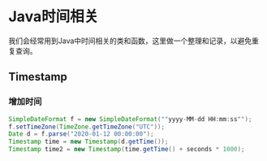 # Java时间相关

我们会经常用到Java中时间相关的类和函数，这里做一个整理和记录，以避免重复查询。

## Timestamp

### 增加时间

```java
SimpleDateFormat f = new SimpleDateFormat(""yyyy-MM-dd HH:mm:ss"");
f.setTimeZone(TimeZone.getTimeZone("UTC"));
Date d = f.parse("2020-01-12 00:00:00");
Timestamp time = new Timestamp(d.getTime());
Timestamp time2 = new Timestamp(time.getTime() + seconds * 1000);
```

